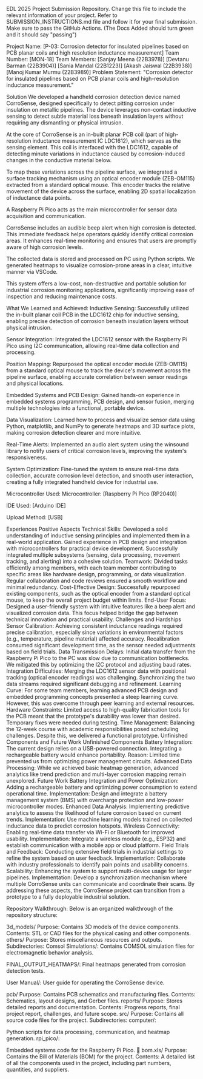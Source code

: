 EDL 2025 Project Submission Repository.
Change this file to include the relevant information of your project. Refer to SUBMISSION_INSTRUCTIONS.md file and follow it for your final submission. Make sure to pass the GitHub Actions. (The Docs Added should turn green and it should say "passing")

Project Name: [P-03: Corrosion detector for insulated pipelines based on PCB planar coils and high resolution inductance measurement]
Team Number: [MON-18]
Team Members:
[Sanjay Meena (22B3978)]
[Devtanu Barman (22B3904)]
[Sania Mandal (22B1223)]
[Akash Jaiswal (22B3938)]
[Manoj Kumar Murmu (22B3989)]
Problem Statement:
"Corrosion detector for insulated pipelines based on PCB planar coils and high-resolution inductance measurement."

Solution
We developed a handheld corrosion detection device named CorroSense, designed specifically to detect pitting corrosion under insulation on metallic pipelines. The device leverages non-contact inductive sensing to detect subtle material loss beneath insulation layers without requiring any dismantling or physical intrusion.

At the core of CorroSense is an in-built planar PCB coil (part of high-resolution inductance measurement IC LDC1612), which serves as the sensing element. This coil is interfaced with the LDC1612, capable of detecting minute variations in inductance caused by corrosion-induced changes in the conductive material below.

To map these variations across the pipeline surface, we integrated a surface tracking mechanism using an optical encoder module (ZEB-OM115) extracted from a standard optical mouse. This encoder tracks the relative movement of the device across the surface, enabling 2D spatial localization of inductance data points.

A Raspberry Pi Pico acts as the main microcontroller for sensor data acquisition and communication.

CorroSense includes an audible beep alert when high corrosion is detected. This immediate feedback helps operators quickly identify critical corrosion areas. It enhances real-time monitoring and ensures that users are promptly aware of high corrosion levels.

The collected data is stored and processed on PC using Python scripts. We generated heatmaps to visualize corrosion-prone areas in a clear, intuitive manner via VSCode.

This system offers a low-cost, non-destructive and portable solution for industrial corrosion monitoring applications, significantly improving ease of inspection and reducing maintenance costs.

What We Learned and Achieved:
Inductive Sensing: Successfully utilized the in-built planar coil PCB in the LDC1612 chip for inductive sensing, enabling precise detection of corrosion beneath insulation layers without physical intrusion.

Sensor Integration: Integrated the LDC1612 sensor with the Raspberry Pi Pico using I2C communication, allowing real-time data collection and processing.

Position Mapping: Repurposed the optical encoder module (ZEB-OM115) from a standard optical mouse to track the device's movement across the pipeline surface, enabling accurate correlation between sensor readings and physical locations.

Embedded Systems and PCB Design: Gained hands-on experience in embedded systems programming, PCB design, and sensor fusion, merging multiple technologies into a functional, portable device.

Data Visualization: Learned how to process and visualize sensor data using Python, matplotlib, and NumPy to generate heatmaps and 3D surface plots, making corrosion detection clearer and more intuitive.

Real-Time Alerts: Implemented an audio alert system using the winsound library to notify users of critical corrosion levels, improving the system's responsiveness.

System Optimization: Fine-tuned the system to ensure real-time data collection, accurate corrosion level detection, and smooth user interaction, creating a fully integrated handheld device for industrial use.

Microcontroller Used:
Microcontroller: [Raspberry Pi Pico (RP2040)]

IDE Used: [Arduino IDE]

Upload Method: [USB]

Experiences
Positive Aspects
Technical Skills:
Developed a solid understanding of inductive sensing principles and implemented them in a real-world application.
Gained experience in PCB design and integration with microcontrollers for practical device development.
Successfully integrated multiple subsystems (sensing, data processing, movement tracking, and alerting) into a cohesive solution.
Teamwork:
Divided tasks efficiently among members, with each team member contributing to specific areas like hardware design, programming, or data visualization.
Regular collaboration and code reviews ensured a smooth workflow and minimal redundancy.
Cost-Effective Design:
Successfully repurposed existing components, such as the optical encoder from a standard optical mouse, to keep the overall project budget within limits.
End-User Focus:
Designed a user-friendly system with intuitive features like a beep alert and visualized corrosion data. This focus helped bridge the gap between technical innovation and practical usability.
Challenges and Hardships
Sensor Calibration:
Achieving consistent inductance readings required precise calibration, especially since variations in environmental factors (e.g., temperature, pipeline material) affected accuracy.
Recalibration consumed significant development time, as the sensor needed adjustments based on field trials.
Data Transmission Delays:
Initial data transfer from the Raspberry Pi Pico to the PC was slow due to communication bottlenecks. We mitigated this by optimizing the I2C protocol and adjusting baud rates.
Integration Difficulties:
Merging the LDC1612 sensor data with positional tracking (optical encoder readings) was challenging. Synchronizing the two data streams required significant debugging and refinement.
Learning Curve:
For some team members, learning advanced PCB design and embedded programming concepts presented a steep learning curve. However, this was overcome through peer learning and external resources.
Hardware Constraints:
Limited access to high-quality fabrication tools for the PCB meant that the prototype's durability was lower than desired. Temporary fixes were needed during testing.
Time Management:
Balancing the 12-week course with academic responsibilities posed scheduling challenges. Despite this, we delivered a functional prototype.
Unfinished Components and Future Work
Unfinished Components
Battery Integration:
The current design relies on a USB-powered connection. Integrating a rechargeable battery would enhance portability.
Reason: Limited time prevented us from optimizing power management circuits.
Advanced Data Processing:
While we achieved basic heatmap generation, advanced analytics like trend prediction and multi-layer corrosion mapping remain unexplored.
Future Work
Battery Integration and Power Optimization:
Adding a rechargeable battery and optimizing power consumption to extend operational time.
Implementation: Design and integrate a battery management system (BMS) with overcharge protection and low-power microcontroller modes.
Enhanced Data Analysis:
Implementing predictive analytics to assess the likelihood of future corrosion based on current trends.
Implementation: Use machine learning models trained on collected inductance data to predict corrosion hotspots.
Wireless Connectivity:
Enabling real-time data transfer via Wi-Fi or Bluetooth for improved usability.
Implementation: Integrate a wireless module (e.g., ESP32) and establish communication with a mobile app or cloud platform.
Field Trials and Feedback:
Conducting extensive field trials in industrial settings to refine the system based on user feedback.
Implementation: Collaborate with industry professionals to identify pain points and usability concerns.
Scalability:
Enhancing the system to support multi-device usage for larger pipelines.
Implementation: Develop a synchronization mechanism where multiple CorroSense units can communicate and coordinate their scans.
By addressing these aspects, the CorroSense project can transition from a prototype to a fully deployable industrial solution.

Repository Walkthrough:
Below is an organized walkthrough of the repository structure:

3d_models/
Purpose: Contains 3D models of the device components.
Contents:
STL or CAD files for the physical casing and other components.
others/
Purpose: Stores miscellaneous resources and outputs.
Subdirectories:
Comsol Simulations/: Contains COMSOL simulation files for electromagnetic behavior analysis.

FINAL_OUTPUT_HEATMAPS/: Final heatmaps generated from corrosion detection tests.

User Manual/: User guide for operating the CorroSense device.

pcb/
Purpose: Contains PCB schematics and manufacturing files.
Contents:
Schematics, layout designs, and Gerber files.
reports/
Purpose: Stores detailed reports and documentation.
Contents:
Progress reports, final project report, challenges, and future scope.
src/
Purpose: Contains all source code files for the project.
Subdirectories:
computer/:

Python scripts for data processing, communication, and heatmap generation.
rpi_pico/:

Embedded systems code for the Raspberry Pi Pico.
📁 bom.xls/
Purpose: Contains the Bill of Materials (BOM) for the project.
Contents:
A detailed list of all the components used in the project, including part numbers, quantities, and suppliers.
